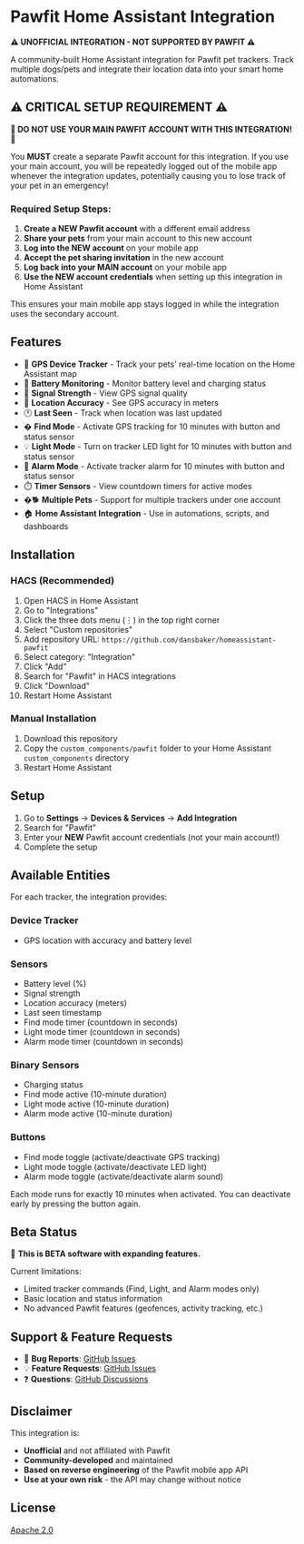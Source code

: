 
# Pawfit Home Assistant Integration

**⚠️ UNOFFICIAL INTEGRATION - NOT SUPPORTED BY PAWFIT ⚠️**

A community-built Home Assistant integration for Pawfit pet trackers. Track multiple dogs/pets and integrate their location data into your smart home automations.

## ⚠️ CRITICAL SETUP REQUIREMENT ⚠️

**🚨 DO NOT USE YOUR MAIN PAWFIT ACCOUNT WITH THIS INTEGRATION! 🚨**

You **MUST** create a separate Pawfit account for this integration. If you use your main account, you will be repeatedly logged out of the mobile app whenever the integration updates, potentially causing you to lose track of your pet in an emergency!

### Required Setup Steps:

1. **Create a NEW Pawfit account** with a different email address
2. **Share your pets** from your main account to this new account
3. **Log into the NEW account** on your mobile app
4. **Accept the pet sharing invitation** in the new account
5. **Log back into your MAIN account** on your mobile app
6. **Use the NEW account credentials** when setting up this integration in Home Assistant

This ensures your main mobile app stays logged in while the integration uses the secondary account.

## Features

- 📍 **GPS Device Tracker** - Track your pets' real-time location on the Home Assistant map
- 🔋 **Battery Monitoring** - Monitor battery level and charging status
- 📶 **Signal Strength** - View GPS signal quality
- 🎯 **Location Accuracy** - See GPS accuracy in meters
- 🕐 **Last Seen** - Track when location was last updated
- � **Find Mode** - Activate GPS tracking for 10 minutes with button and status sensor
- 💡 **Light Mode** - Turn on tracker LED light for 10 minutes with button and status sensor
- 🚨 **Alarm Mode** - Activate tracker alarm for 10 minutes with button and status sensor
- ⏱️ **Timer Sensors** - View countdown timers for active modes
- �🐕 **Multiple Pets** - Support for multiple trackers under one account
- 🏠 **Home Assistant Integration** - Use in automations, scripts, and dashboards

## Installation

### HACS (Recommended)

1. Open HACS in Home Assistant
2. Go to "Integrations"
3. Click the three dots menu (⋮) in the top right corner
4. Select "Custom repositories"
5. Add repository URL: `https://github.com/dansbaker/homeassistant-pawfit`
6. Select category: "Integration"
7. Click "Add"
8. Search for "Pawfit" in HACS integrations
9. Click "Download"
10. Restart Home Assistant

### Manual Installation

1. Download this repository
2. Copy the `custom_components/pawfit` folder to your Home Assistant `custom_components` directory
3. Restart Home Assistant

## Setup

1. Go to **Settings** → **Devices & Services** → **Add Integration**
2. Search for "Pawfit"
3. Enter your **NEW** Pawfit account credentials (not your main account!)
4. Complete the setup

## Available Entities

For each tracker, the integration provides:

### Device Tracker
- GPS location with accuracy and battery level

### Sensors
- Battery level (%)
- Signal strength
- Location accuracy (meters)
- Last seen timestamp
- Find mode timer (countdown in seconds)
- Light mode timer (countdown in seconds)
- Alarm mode timer (countdown in seconds)

### Binary Sensors
- Charging status
- Find mode active (10-minute duration)
- Light mode active (10-minute duration)
- Alarm mode active (10-minute duration)

### Buttons
- Find mode toggle (activate/deactivate GPS tracking)
- Light mode toggle (activate/deactivate LED light)
- Alarm mode toggle (activate/deactivate alarm sound)

Each mode runs for exactly 10 minutes when activated. You can deactivate early by pressing the button again.

## Beta Status

🚧 **This is BETA software with expanding features.**

Current limitations:
- Limited tracker commands (Find, Light, and Alarm modes only)
- Basic location and status information
- No advanced Pawfit features (geofences, activity tracking, etc.)

## Support & Feature Requests

- 🐛 **Bug Reports**: [GitHub Issues](https://github.com/dansbaker/homeassistant-pawfit/issues)
- 💡 **Feature Requests**: [GitHub Issues](https://github.com/dansbaker/homeassistant-pawfit/issues)
- ❓ **Questions**: [GitHub Discussions](https://github.com/dansbaker/homeassistant-pawfit/discussions)

## Disclaimer

This integration is:
- **Unofficial** and not affiliated with Pawfit
- **Community-developed** and maintained
- **Based on reverse engineering** of the Pawfit mobile app API
- **Use at your own risk** - the API may change without notice

## License

[Apache 2.0](LICENSE)
